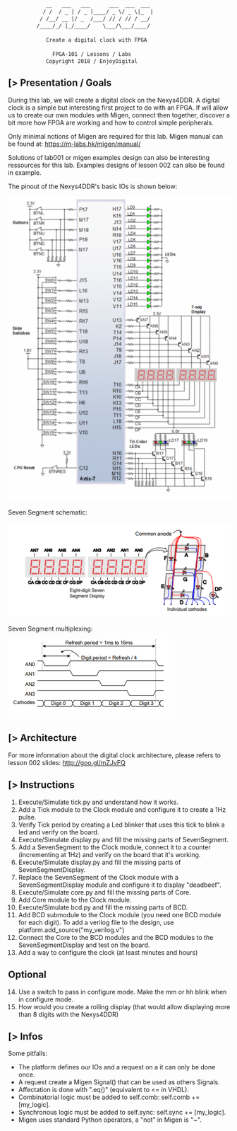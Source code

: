 
                __   ___   ___      ___  ___  ___
               / /  / _ | / _ )____/ _ \/ _ \|_  |
              / /__/ __ |/ _  /___/ // / // / __/
             /____/_/ |_/____/    \___/\___/____/

               	Create a digital clock with FPGA

                  FPGA-101 / Lessons / Labs
                Copyright 2018 / EnjoyDigital

[> Presentation / Goals
-----------------------
During this lab, we will create a digital clock on the Nexys4DDR.
A digital clock is a simple but interesting first project to do
with an FPGA. If will allow us to create our own modules with
Migen, connect then together, discover a bit more how FPGA are
working and how to control simple peripherals.


Only minimal notions of Migen are required for this lab.
Migen manual can be found at: https://m-labs.hk/migen/manual/

Solutions of lab001 or migen examples design can also be interesting
ressources for this lab. Examples designs of lesson 002 can also be found
in example.

The pinout of the Nexys4DDR's basic IOs is shown below:

![Nesys4DDR's basic IOs](doc/pinout.png)


Seven Segment schematic:

![Seven Segment schematic](doc/seven_segment_circuit.png)

Seven Segment multiplexing:

![Seven Segment multiplexing](doc/seven_segment_control.png)


[> Architecture
---------------
For more information about the digital clock architecture, please
refers to lesson 002 slides: http://goo.gl/mZJvFQ


[> Instructions
---------------
 1) Execute/Simulate tick.py and understand how it works.
 2) Add a Tick module to the Clock module and configure it to create a 1Hz pulse.
 3) Verify Tick period by creating a Led blinker that uses this tick to blink a led and verify on the board.
 4) Execute/Simulate display.py and fill the missing parts of SevenSegment.
 5) Add a SevenSegment to the Clock module, connect it to a counter (incrementing at 1Hz) and verify on the board that it's working.
 6) Execute/Simulate display.py and fill the missing parts of SevenSegmentDisplay.
 7) Replace the SevenSegment of the Clock module with a SevenSegmentDisplay module and configure it to display "deadbeef".
 8) Execute/Simulate core.py and fill the missing parts of Core.
 9) Add Core module to the Clock module.
10) Execute/Simulate bcd.py and fill the missing parts of BCD.
11) Add BCD submodule to the Clock module (you need one BCD module for each digit). To add a verilog file to the design, use platform.add_source("my_verilog.v")
12) Connect the Core to the BCD modules and the BCD modules to the SevenSegmentDisplay and test on the board.
13) Add a way to configure the clock (at least minutes and hours)

Optional
--------
14) Use a switch to pass in configure mode. Make the mm or hh blink when in configure mode.
15) How would you create a rolling display (that would allow displaying more than 8 digits with the Nexys4DDR)

[> Infos
--------
Some pitfalls:
- The platform defines our IOs and a request on a it can only be done once.
- A request create a Migen Signal() that can be used as others Signals.
- Affectation is done with ".eq()" (equivalent to <= in VHDL).
- Combinatorial logic must be added to self.comb: self.comb += [my_logic].
- Synchronous logic must be added to self.sync: self.sync += [my_logic].
- Migen uses standard Python operators, a "not" in Migen is "~".
